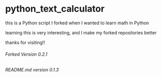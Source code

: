# python_text_calculator


this is a Python script I forked when I wanted to learn math in Python

learning this is very interesting, and I make my forked repositories better

thanks for visiting!! 


###### Forked Version 0.2.1
###### README.md version 0.1.3
